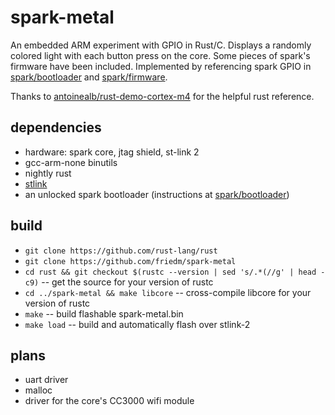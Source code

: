 spark-metal
===========

An embedded ARM experiment with GPIO in Rust/C. Displays a randomly colored light with each button press on the core.
Some pieces of spark's firmware have been included.
Implemented by referencing spark GPIO in
[spark/bootloader](https://github.com/spark/bootloader)
and [spark/firmware](https://github.com/spark/firmware).

Thanks to [antoinealb/rust-demo-cortex-m4](https://github.com/antoinealb/rust-demo-cortex-m4) for the helpful rust reference.

dependencies
----

* hardware: spark core, jtag shield, st-link 2
* gcc-arm-none binutils
* nightly rust
* [stlink](https://github.com/texane/stlink)
* an unlocked spark bootloader (instructions at [spark/bootloader](https://github.com/spark/bootloader))

build
-----

* `git clone https://github.com/rust-lang/rust`
* `git clone https://github.com/friedm/spark-metal`
* `cd rust && git checkout $(rustc --version | sed 's/.*(//g' | head -c9)` -- get the source for your version of rustc
* `cd ../spark-metal && make libcore` -- cross-compile libcore for your version of rustc  
* `make` -- build flashable spark-metal.bin
* `make load` -- build and automatically flash over stlink-2

plans
-----

* uart driver
* malloc
* driver for the core's CC3000 wifi module
